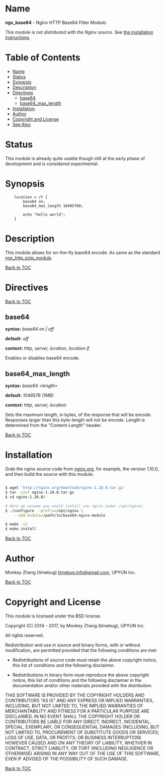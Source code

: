 Name
====

**ngx_base64** - Nginx HTTP Base64 Filter Module.

*This module is not distributed with the Nginx source.* See [the installation instructions](#installation).

Table of Contents
=================

* [Name](#name)
* [Status](#status)
* [Synopsis](#synopsis)
* [Description](#description)
* [Directives](#directives)
    * [base64](#base64)
    * [base64_max_length](#base64_max_length)
* [Installation](#installation)
* [Author](#author)
* [Copyright and License](#copyright-and-license)
* [See Also](#see-also)

Status
======

This module is already quite usable though still at the early phase of development
and is considered experimental.

Synopsis
========

```nginx
    location = /t {
        base64 on;
        base64_max_length 10485760;

        echo "hello world";
    }
```

Description
===========

This module allows for on-the-fly base64 encode. As same as the standard [ngx_http_gzip_module](http://nginx.org/en/docs/http/ngx_http_gzip_module.html).

[Back to TOC](#table-of-contents)

Directives
==========

[Back to TOC](#table-of-contents)

base64
--------------
**syntax:** *base64 on | off*

**default:** *off*

**context:** *http, server, location, location if*

Enables or disables base64 encode.

base64_max_length
--------------
**syntax:** *base64 &lt;length&gt;*

**default:** *1048576 (1MB)*

**context:** *http, server, location*

Sets the maximum length, in bytes, of the response that will be encode. Responses larger than this byte-length will not be encode. Length is determined from the "Content-Length" header.

[Back to TOC](#table-of-contents)

Installation
============

Grab the nginx source code from [nginx.org](http://nginx.org/), for example,
the version 1.10.0, and then build the source with this module:

```bash

$ wget 'http://nginx.org/download/nginx-1.10.0.tar.gz'
$ tar -xzvf nginx-1.10.0.tar.gz
$ cd nginx-1.10.0/

# Here we assume you would install you nginx under /opt/nginx/.
$ ./configure --prefix=/opt/nginx \
    --add-module=/path/to/base64-nginx-module

$ make -j2
$ make install
```

[Back to TOC](#table-of-contents)

Author
======

Monkey Zhang (timebug) <timebug.info@gmail.com>, UPYUN Inc.

[Back to TOC](#table-of-contents)

Copyright and License
=====================

This module is licensed under the BSD license.

Copyright (C) 2014 - 2017, by Monkey Zhang (timebug), UPYUN Inc.

All rights reserved.

Redistribution and use in source and binary forms, with or without modification, are permitted provided that the following conditions are met:

* Redistributions of source code must retain the above copyright notice, this list of conditions and the following disclaimer.

* Redistributions in binary form must reproduce the above copyright notice, this list of conditions and the following disclaimer in the documentation and/or other materials provided with the distribution.

THIS SOFTWARE IS PROVIDED BY THE COPYRIGHT HOLDERS AND CONTRIBUTORS "AS IS" AND ANY EXPRESS OR IMPLIED WARRANTIES, INCLUDING, BUT NOT LIMITED TO, THE IMPLIED WARRANTIES OF MERCHANTABILITY AND FITNESS FOR A PARTICULAR PURPOSE ARE DISCLAIMED. IN NO EVENT SHALL THE COPYRIGHT HOLDER OR CONTRIBUTORS BE LIABLE FOR ANY DIRECT, INDIRECT, INCIDENTAL, SPECIAL, EXEMPLARY, OR CONSEQUENTIAL DAMAGES (INCLUDING, BUT NOT LIMITED TO, PROCUREMENT OF SUBSTITUTE GOODS OR SERVICES; LOSS OF USE, DATA, OR PROFITS; OR BUSINESS INTERRUPTION) HOWEVER CAUSED AND ON ANY THEORY OF LIABILITY, WHETHER IN CONTRACT, STRICT LIABILITY, OR TORT (INCLUDING NEGLIGENCE OR OTHERWISE) ARISING IN ANY WAY OUT OF THE USE OF THIS SOFTWARE, EVEN IF ADVISED OF THE POSSIBILITY OF SUCH DAMAGE.

[Back to TOC](#table-of-contents)
